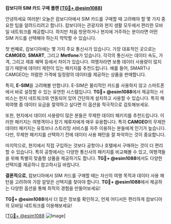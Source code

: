 **캄보디아 SIM 카드 구매 플랜 [[TG💪+ @esim1088](https://t.me/s/esim1088)]**

안녕하세요 여러분! 오늘은 캄보디아에서 SIM 카드를 구매할 때 고려해야 할 몇 가지 중요한 팁을 알려드리려고 합니다. 캄보디아는 관광지와 현지 생활 모두에서 편리한 모바일 네트워크를 제공합니다. 하지만 처음 방문하거나 현지에 거주하는 분이라면 어떤 SIM 카드를 선택해야 하는지 막막할 수 있습니다.

첫 번째로, 캄보디아에는 몇 가지 주요 통신사가 있습니다. 가장 대표적인 곳으로는 **CAMGEO**, **SMART**, 그리고 **Metfone**가 있습니다. 각각의 통신사는 데이터 속도, 가격, 그리고 제휴 혜택 등에서 차이가 있습니다. 여행자라면 보통 데이터 사용량이 많지 않기 때문에 데이터 제한이 있는 패키지를 추천드립니다. 예를 들어, SMART나 CAMGEO는 저렴한 가격에 일정량의 데이터를 제공하는 상품을 판매합니다.

특히, **E-SIM**을 고려해볼 만합니다. E-SIM은 물리적인 카드를 사용하지 않고 스마트폰에서 바로 설정할 수 있는 유연한 시스템입니다. **TG💪+ @esim1088**에서 제공하는 서비스는 현지 네트워크와 연동되어 있어 간단하게 설치하고 사용할 수 있습니다. 특히 해외여행 중 데이터 요금을 절약하고 싶다면 이 옵션을 적극적으로 검토해보세요.

또한, 현지에서 데이터 사용량이 많은 분들은 무제한 데이터 패키지를 추천드립니다. 이러한 패키지는 여행객이나 장기 체류자에게 매우 유용합니다. 특히 **CAMGEO**의 무제한 데이터 패키지는 유튜브나 스트리밍 서비스를 자주 이용하는 분들에게 인기가 높습니다. 다만, 무제한 패키지를 선택하기 전에 데이터 사용 패턴을 잘 파악하는 것이 중요합니다.

마지막으로, 현지에서 직접 구입하는 것보다 공항이나 호텔에서 구매하는 것이 더 편리할 수 있습니다. 특히 공항에서는 다양한 통신사의 패키지를 비교해볼 수 있고, 여행객들을 위해 특별히 맞춤형 상품을 제공하기도 합니다. **TG💪+ @esim1088**에서도 다양한 선택지를 제공하니 참고하시길 바랍니다.

**결론적으로**, 캄보디아에서 SIM 카드를 구매할 때는 자신의 여행 목적과 데이터 사용 패턴을 고려하여 가장 알맞은 선택지를 찾아야 합니다. **TG💪+ @esim1088**에서 제공하는 다양한 옵션을 통해 최적의 경험을 만들어보세요!

**TG💪+ @esim1088**에서 더 많은 정보를 확인하고, 언제 어디서든 편리하게 캄보디아의 모바일 네트워크를 이용해보세요! 

[[TG💪+ @esim1088](https://t.me/s/esim1088) ![Image](https://i.postimg.cc/Y0z9fWf4/image.png)]